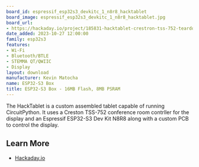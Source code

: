 ```yaml
---
board_id: espressif_esp32s3_devkitc_1_n8r8_hacktablet
board_image: espressif_esp32s3_devkitc_1_n8r8_hacktablet.jpg
board_url:
- https://hackaday.io/project/185831-hacktablet-crestron-tss-752-teardown-rebuild
date_added: 2023-10-27 12:00:00
family: esp32s3
features:
- Wi-Fi
- Bluetooth/BTLE
- STEMMA QT/QWIIC
- Display
layout: download
manufacturer: Kevin Matocha
name: ESP32-S3 Box
title: ESP32-S3 Box - 16MB Flash, 8MB PSRAM
---
```


The HackTablet is a custom assembled tablet capable of running CircuitPython. It uses a Creston TSS-752 conference room contrller for the display and an Espressif ESP32-S3 Dev Kit N8R8 along with a custom PCB to control the display.

## Learn More

* [Hackaday.io](https://hackaday.io/project/185831-hacktablet-crestron-tss-752-teardown-rebuild)

